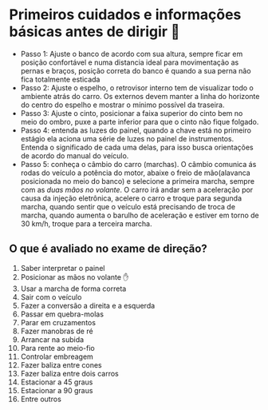 # Primeiros cuidados e informações básicas antes de dirigir :car:

* Passo 1: Ajuste o banco de acordo com sua altura, sempre ficar em posição confortável e numa distancia ideal para movimentação as pernas e braços, posição correta do banco é quando a sua perna não fica totalmente esticada 
* Passo 2: Ajuste o espelho, o retrovisor interno tem de visualizar todo o ambiente atrás do carro. Os externos devem manter a linha do horizonte do centro do espelho e mostrar o mínimo possível da traseira.
* Passo 3: Ajuste o cinto, posicionar a faixa superior do cinto bem no meio do ombro, puxe a parte inferior para que o cinto não fique folgado.
* Passo 4: entenda as luzes do painel, quando a chave está no primeiro estágio ela aciona uma série de luzes no painel de instrumentos. Entenda o significado de cada uma delas, para isso busca orientações de acordo do manual do veículo.
* Passo 5: conheça o câmbio do carro (marchas). O câmbio comunica ás rodas do veículo a potência do motor, abaixe o freio de mão(alavanca posicionada no meio do banco) e selecione a primeira marcha, sempre com as _duas mãos no volante_. O carro irá andar sem a aceleração por causa da injeção eletrônica, acelere o carro e troque para segunda marcha, quando sentir que o veículo está precisando de troca de marcha, quando aumenta o barulho de aceleração e estiver em torno de 30 km/h, troque para a terceira marcha.

## O que é avaliado no exame de direção?

1. Saber interpretar o painel 
2. Posicionar as mãos no volante :hand:
3. Usar a marcha de forma correta
4. Sair com o veículo
5. Fazer a conversão a direita e a esquerda
6. Passar em quebra-molas
7. Parar em cruzamentos
8. Fazer manobras de ré
9. Arrancar na subida
10. Para rente ao meio-fio
11. Controlar embreagem
12. Fazer baliza entre cones
13. Fazer baliza entre dois carros
14. Estacionar a 45 graus
15. Estacionar a 90 graus
16. Entre outros











